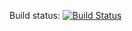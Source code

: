 Build status: [![Build Status](https://travis-ci.org/graylikeme/giphyViewer.svg?branch=master)](https://travis-ci.org/graylikeme/giphyViewer)
